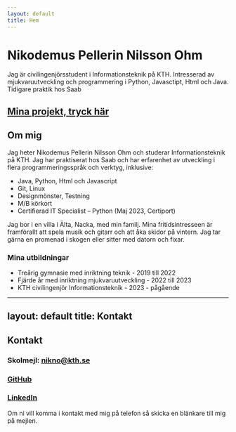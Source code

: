 ```yaml
---
layout: default
title: Hem
---
```


# Nikodemus Pellerin Nilsson Ohm

Jag är civilingenjörsstudent i Informationsteknik på KTH. Intresserad av mjukvaruutveckling och programmering i Python, Javasctipt, Html och Java. Tidigare praktik hos Saab

## [Mina projekt, tryck här](projects.md)  

## Om mig

Jag heter Nikodemus Pellerin Nilsson Ohm och studerar Informationsteknik på KTH. Jag har praktiserat hos Saab och har erfarenhet av utveckling i flera programmeringsspråk och verktyg, inklusive:

- Java, Python, Html och Javascript
- Git, Linux
- Designmönster, Testning
- M/B körkort
- Certifierad IT Specialist – Python (Maj 2023, Certiport)

Jag bor i en villa i Älta, Nacka, med min familj. Mina fritidsintresseen är framförallt att spela musik och gitarr och att åka skidor på vintern. Jag tar gärna en promenad i skogen eller sitter med datorn och fixar.

### Mina utbildningar

- Treårig gymnasie med inriktning teknik - 2019 till 2022
- Fjärde år med inriktning mjukvaruutveckling - 2022 till 2023
- KTH civilingenjör Informationsteknik - 2023 - pågående

---
layout: default
title: Kontakt
---

## Kontakt

### Skolmejl: nikno@kth.se
### [GitHub](https://github.com/KebabKent/)  
### [LinkedIn](https://www.linkedin.com/in/nikodemus-ohm-a1656824b/)

Om ni vill komma i kontakt med mig på telefon så skicka en blänkare till mig på mejlen.
